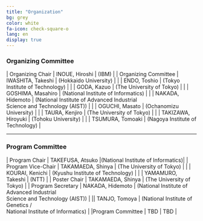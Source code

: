 ```yaml
---
title: "Organization"
bg: grey
color: white
fa-icon: check-square-o
lang: en
display: true
---
```


### Organizing Committee

| Organizing Chair | INOUE, Hiroshi | (IBM) | 
| Organizing Committee | IWASHITA, Takeshi | (Hokkaido University) |
| | ENDO, Toshio | (Tokyo Institute of Technology) |
| | GODA, Kazuo | (The University of Tokyo) |
| | GOSHIMA, Masahiro | (National Institute of Informatics) |
| | NAKADA, Hidemoto | (National Institute of Advanced Industrial<br/> Science and Technology (AIST)) |
| | OGUCHI, Masato | (Ochanomizu University) |
| | TAURA, Kenjiro | (The University of Tokyo) |
| | TAKIZAWA, Hiroyuki | (Tohoku University) |
| | TSUMURA, Tomoaki | (Nagoya Institute of Technology) |

---

### Program Committee

| Program Chair | TAKEFUSA, Atsuko |(National Institute of Informatics)|
| Program Vice-Chair | TAKAMAEDA, Shinya | (The University of Tokyo) |
| |   KOURAI, Kenichi | (Kyushu Institute of Technology) |
| |   YAMAMURO, Takeshi | (NTT) |
| Poster Chair |  TAKAMAEDA, Shinya | (The University of Tokyo) |
| Program Secretary | NAKADA, Hidemoto | (National Institute of Advanced Industrial<br/> Science and Technology (AIST)) |
||   TANJO, Tomoya | (National Institute of Genetics /<br/> National Institute of Informatics) |
|Program Committee | TBD | TBD |



<!-- 
### Technical Sponsors

|主催	|(社) 情報処理学会|	システム・アーキテクチャ研究会|(ARC)|
| | |ハイパフォーマンスコンピューティング研究会	|(HPC)|
| | |システムソフトウェアとオペレーティング・システム研究会	|(OS)|
| | |プログラミング研究会	|(PRO)|
|共催	|IEEE|	Computer Society Tokyo/Japan Joint Chapter| |	
|協賛|	(社) 情報処理学会|	データベースシステム研究会	|(DBS)|
|| 電子情報通信学会| コンピュータシステム研究専門委員会	|(CPSY)|
|| |データ工学研究専門委員会	|(DE)|
|| |リコンフィギャラブルシステム研究専門委員会	|(RECONF)|

-->